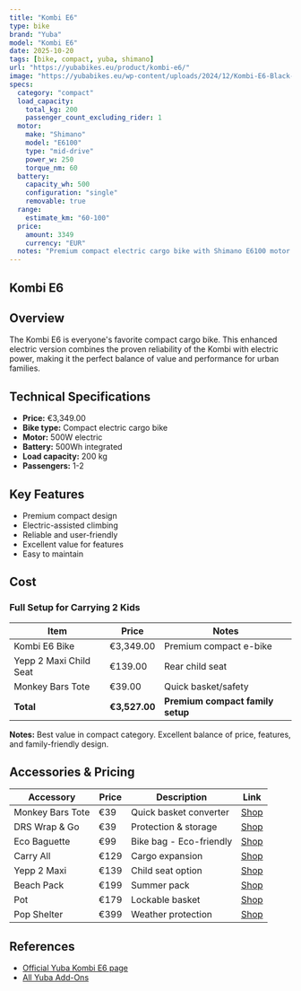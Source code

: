 ```yaml
---
title: "Kombi E6"
type: bike
brand: "Yuba"
model: "Kombi E6"
date: 2025-10-20
tags: [bike, compact, yuba, shimano]
url: "https://yubabikes.eu/product/kombi-e6/"
image: "https://yubabikes.eu/wp-content/uploads/2024/12/Kombi-E6-Black-No-BG.png"
specs:
  category: "compact"
  load_capacity:
    total_kg: 200
    passenger_count_excluding_rider: 1
  motor:
    make: "Shimano"
    model: "E6100"
    type: "mid-drive"
    power_w: 250
    torque_nm: 60
  battery:
    capacity_wh: 500
    configuration: "single"
    removable: true
  range:
    estimate_km: "60-100"
  price:
    amount: 3349
    currency: "EUR"
  notes: "Premium compact electric cargo bike with Shimano E6100 motor (250W, 60Nm torque). Enhanced geometry and assist. Sourced from manufacturer specifications."
---
```


## Kombi E6

## Overview

The Kombi E6 is everyone's favorite compact cargo bike. This enhanced electric version combines the proven reliability of the Kombi with electric power, making it the perfect balance of value and performance for urban families.

## Technical Specifications

- **Price:** €3,349.00
- **Bike type:** Compact electric cargo bike
- **Motor:** 500W electric
- **Battery:** 500Wh integrated
- **Load capacity:** 200 kg
- **Passengers:** 1-2

## Key Features

- Premium compact design
- Electric-assisted climbing
- Reliable and user-friendly
- Excellent value for features
- Easy to maintain

## Cost

### Full Setup for Carrying 2 Kids

| Item                   | Price         | Notes                            |
| ---------------------- | ------------- | -------------------------------- |
| Kombi E6 Bike          | €3,349.00     | Premium compact e-bike           |
| Yepp 2 Maxi Child Seat | €139.00       | Rear child seat                  |
| Monkey Bars Tote       | €39.00        | Quick basket/safety              |
| **Total**              | **€3,527.00** | **Premium compact family setup** |

**Notes:** Best value in compact category. Excellent balance of price, features, and family-friendly design.

## Accessories & Pricing

| Accessory        | Price | Description             | Link                                                   |
| ---------------- | ----- | ----------------------- | ------------------------------------------------------ |
| Monkey Bars Tote | €39   | Quick basket converter  | [Shop](https://yubabikes.eu/product/monkey-bars-tote/) |
| DRS Wrap & Go    | €39   | Protection & storage    | [Shop](https://yubabikes.eu/product/drs-wrap-go/)      |
| Eco Baguette     | €99   | Bike bag - Eco-friendly | [Shop](https://yubabikes.eu/product/eco-baguette/)     |
| Carry All        | €129  | Cargo expansion         | [Shop](https://yubabikes.eu/product/carry-all/)        |
| Yepp 2 Maxi      | €139  | Child seat option       | [Shop](https://yubabikes.eu/product/yepp-2-maxi/)      |
| Beach Pack       | €199  | Summer pack             | [Shop](https://yubabikes.eu/product/beach-pack/)       |
| Pot              | €179  | Lockable basket         | [Shop](https://yubabikes.eu/product/pot/)              |
| Pop Shelter      | €399  | Weather protection      | [Shop](https://yubabikes.eu/product/pop-shelter/)      |

## References

- [Official Yuba Kombi E6 page](https://yubabikes.eu/product/kombi-e6/)
- [All Yuba Add-Ons](https://yubabikes.eu/shop/add-ons/)
